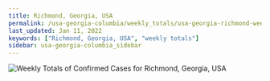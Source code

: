 ```yaml
---
title: Richmond, Georgia, USA
permalink: /usa-georgia-columbia/weekly_totals/usa-georgia-richmond-weekly_totals.html
last_updated: Jan 11, 2022
keywords: ["Richmond, Georgia, USA", "weekly totals"]
sidebar: usa-georgia-columbia_sidebar
---
```


![Weekly Totals of Confirmed Cases for Richmond, Georgia, USA](/covid_tracker/images/graphs/usa-georgia-richmond-weekly_totals_graph.png)
